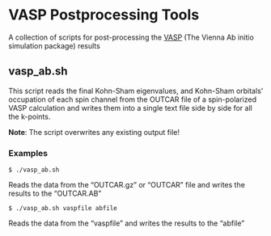 # VASP Postprocessing Tools
A collection of scripts for post-processing the [VASP](https://www.vasp.at) (The Vienna Ab initio simulation package) results

## vasp_ab.sh
This script reads the final Kohn-Sham eigenvalues, and Kohn-Sham orbitals' occupation of each spin channel from the OUTCAR file of a spin-polarized VASP calculation and writes them into a single text file side by side for all the k-points.

**Note**: The script overwrites any existing output file!

### Examples
```shell
$ ./vasp_ab.sh
```
Reads the data from the “OUTCAR.gz” or “OUTCAR” file and writes the results to the “OUTCAR.AB”

```shell
$ ./vasp_ab.sh vaspfile abfile
```
Reads the data from the “vaspfile” and writes the results to the “abfile”
